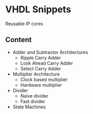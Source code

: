 # VHDL Snippets

Reusable IP cores

## Content
* Adder and Subtractor Architectures
  * Ripple Carry Adder
  * Look Ahead Carry Adder
  * Select Carry Adder
* Multiplier Architecture
  * Clock based multiplier
  * Hardware multiplier
* Divider
  * Naive divider
  * Fast divider
* State Machines